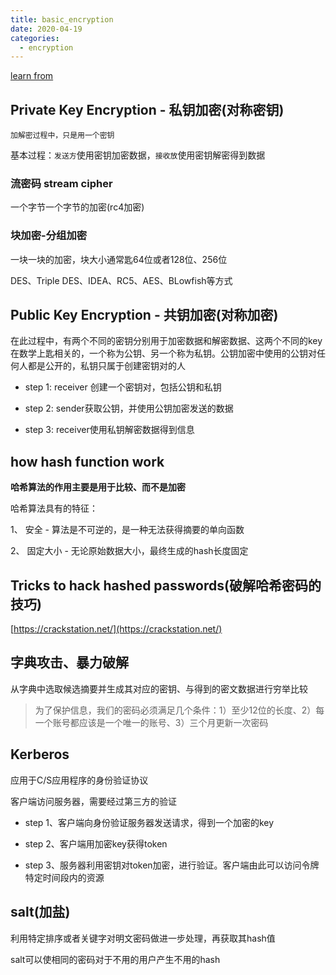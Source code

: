 ```yaml
---
title: basic_encryption
date: 2020-04-19
categories:
  - encryption
---
```


[learn from ](https://www.youtube.com/user/sunnylearning)

## Private Key Encryption - 私钥加密(对称密钥)

`加解密过程中，只是用一个密钥`

基本过程：`发送方`使用密钥加密数据，`接收放`使用密钥解密得到数据

### 流密码 stream cipher

一个字节一个字节的加密(rc4加密)

### 块加密-分组加密

一块一块的加密，块大小通常匙64位或者128位、256位

DES、Triple DES、IDEA、RC5、AES、BLowfish等方式

## Public Key Encryption - 共钥加密(对称加密)

在此过程中，有两个不同的密钥分别用于加密数据和解密数据、这两个不同的key在数学上匙相关的，一个称为公钥、另一个称为私钥。公钥加密中使用的公钥对任何人都是公开的，私钥只属于创建密钥对的人

- step 1: receiver 创建一个密钥对，包括公钥和私钥

- step 2: sender获取公钥，并使用公钥加密发送的数据

- step 3: receiver使用私钥解密数据得到信息

## how hash function work

**哈希算法的作用主要是用于比较、而不是加密**

哈希算法具有的特征：

1、 安全 - 算法是不可逆的，是一种无法获得摘要的单向函数

2、 固定大小 - 无论原始数据大小，最终生成的hash长度固定

## Tricks to hack hashed passwords(破解哈希密码的技巧)

[https://crackstation.net/](https://crackstation.net/)

## 字典攻击、暴力破解

从字典中选取候选摘要并生成其对应的密钥、与得到的密文数据进行穷举比较

> 为了保护信息，我们的密码必须满足几个条件：1）至少12位的长度、2）每一个账号都应该是一个唯一的账号、3）三个月更新一次密码


## Kerberos

应用于C/S应用程序的身份验证协议

客户端访问服务器，需要经过第三方的验证

- step 1、客户端向身份验证服务器发送请求，得到一个加密的key

- step 2、客户端用加密key获得token

- step 3、服务器利用密钥对token加密，进行验证。客户端由此可以访问令牌特定时间段内的资源

## salt(加盐)

利用特定排序或者关键字对明文密码做进一步处理，再获取其hash值

salt可以使相同的密码对于不用的用户产生不用的hash